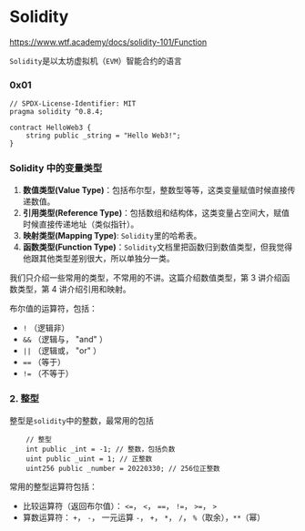 # Solidity

https://www.wtf.academy/docs/solidity-101/Function

`Solidity`是以太坊虚拟机（`EVM`）智能合约的语言

### 0x01

```solidity
// SPDX-License-Identifier: MIT
pragma solidity ^0.8.4;

contract HelloWeb3 {
    string public _string = "Hello Web3!";
}
```

### Solidity 中的变量类型

1. **数值类型(Value Type)**：包括布尔型，整数型等等，这类变量赋值时候直接传递数值。
2. **引用类型(Reference Type)**：包括数组和结构体，这类变量占空间大，赋值时候直接传递地址（类似指针）。
3. **映射类型(Mapping Type)**: `Solidity`里的哈希表。
4. **函数类型(Function Type)**：`Solidity`文档里把函数归到数值类型，但我觉得他跟其他类型差别很大，所以单独分一类。

我们只介绍一些常用的类型，不常用的不讲。这篇介绍数值类型，第 3 讲介绍函数类型，第 4 讲介绍引用和映射。

布尔值的运算符，包括：

- `!` （逻辑非）
- `&&` （逻辑与， "and" ）
- `||` （逻辑或， "or" ）
- `==` （等于）
- `!=` （不等于）

### 2. 整型

整型是`solidity`中的整数，最常用的包括

```solidity
    // 整型
    int public _int = -1; // 整数，包括负数
    uint public _uint = 1; // 正整数
    uint256 public _number = 20220330; // 256位正整数
```

常用的整型运算符包括：

- 比较运算符（返回布尔值）： `<=`， `<`， `==`， `!=`， `>=`， `>`
- 算数运算符： `+`， `-`， 一元运算 `-`， `+`， `*`， `/`， `%`（取余），`**`（幂）
